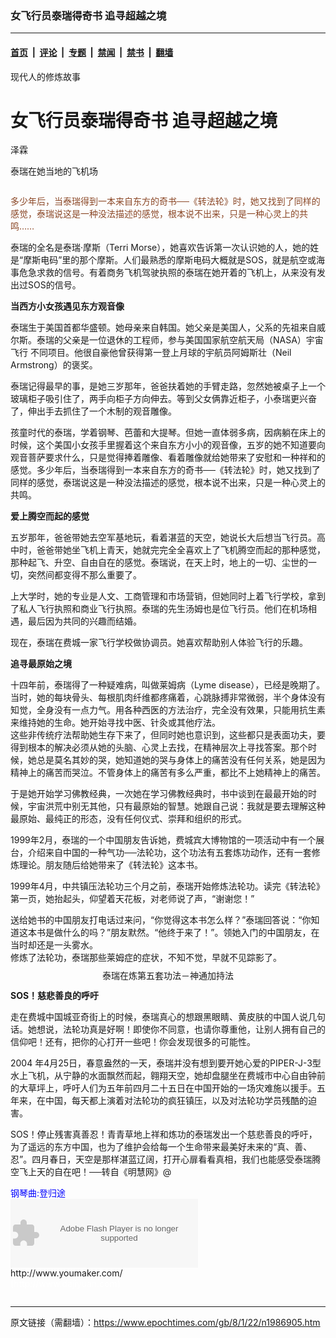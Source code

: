 ### 女飞行员泰瑞得奇书 追寻超越之境

---

#### [首页](../../../..?n1986905) &nbsp;|&nbsp; [评论](../../../../../epoch-comment?n1986905) &nbsp;|&nbsp; [专题](../../../../../epoch-special?n1986905) &nbsp;|&nbsp; [禁闻](../../../../../epoch-news?n1986905) &nbsp;|&nbsp; [禁书](../../../../../books?n1986905) &nbsp;|&nbsp; [翻墙](https://github.com/gfw-breaker/nogfw/blob/master/README.md?n1986905)


<div class="column" id="artbody" itemprop="articleBody">
 <div class="whitebg">
  <div class="column">
   <div class="arttop mbottom20">
    <div class="toptitle">
     现代人的修炼故事
    </div>
    <h1 class="title">
     女飞行员泰瑞得奇书 追寻超越之境
    </h1>
    <div class="blue16 subtitle mtop10">
     泽霖
    </div>
    <span class="pad5">
     <ok href="https://i.epochtimes.com/assets/uploads/2008/01/801220957081616-380x600.jpg" target="_blank">
      <img alt="" class="aligncenter wp-post-image" src="https://i.epochtimes.com/assets/uploads/2008/01/801220957081616-380x600.jpg"/>
     </ok>
     <div class="imgtxt caption">
      <p>
       泰瑞在她当地的飞机场
      </p>
     </div>
    </span>
   </div>
  </div>
  <!-- article content begin -->
  <p>
   <font color="#8B4726">
    多少年后，当泰瑞得到一本来自东方的奇书──《转法轮》时，她又找到了同样的感觉，泰瑞说这是一种没法描述的感觉，根本说不出来，只是一种心灵上的共鸣……
   </font>
  </p>
  <p>
   泰瑞的全名是泰瑞‧摩斯（Terri Morse），她喜欢告诉第一次认识她的人，她的姓是“摩斯电码”里的那个摩斯。人们最熟悉的摩斯电码大概就是SOS，就是航空或海事危急求救的信号。有着商务飞机驾驶执照的泰瑞在她开着的飞机上，从来没有发出过SOS的信号。
  </p>
  <p>
   <b>
    当西方小女孩遇见东方观音像
   </b>
  </p>
  <p>
   泰瑞生于美国首都华盛顿。她母亲来自韩国。她父亲是美国人，父系的先祖来自威尔斯。泰瑞的父亲是一位退休的工程师，参与美国国家航空航天局（NASA）宇宙飞行 不同项目。他很自豪他曾获得第一登上月球的宇航员阿姆斯壮（Neil Armstrong）的褒奖。
  </p>
  <p>
   泰瑞记得最早的事，是她三岁那年，爸爸扶着她的手臂走路，忽然她被桌子上一个玻璃柜子吸引住了，两手向柜子方向伸去。等到父女俩靠近柜子，小泰瑞更兴奋了，伸出手去抓住了一个木制的观音雕像。
  </p>
  <p>
   孩童时代的泰瑞，学着钢琴、芭蕾和大提琴。但她一直体弱多病，因病躺在床上的时候，这个美国小女孩手里握着这个来自东方小小的观音像，五岁的她不知道要向观音菩萨要求什么，只是觉得捧着雕像、看着雕像就给她带来了安慰和一种祥和的感觉。多少年后，当泰瑞得到一本来自东方的奇书──《转法轮》时，她又找到了同样的感觉，泰瑞说这是一种没法描述的感觉，根本说不出来，只是一种心灵上的共鸣。
  </p>
  <p>
   <b>
    爱上腾空而起的感觉
   </b>
  </p>
  <p>
   五岁那年，爸爸带她去空军基地玩，看着湛蓝的天空，她说长大后想当飞行员。高中时，爸爸带她坐飞机上青天，她就完完全全喜欢上了飞机腾空而起的那种感觉，那种起飞、升空、自由自在的感觉。泰瑞说，在天上时，地上的一切、尘世的一切，突然间都变得不那么重要了。
  </p>
  <p>
   上大学时，她的专业是人文、工商管理和市场营销，但她同时上着飞行学校，拿到了私人飞行执照和商业飞行执照。泰瑞的先生汤姆也是位飞行员。他们在机场相遇，最后因为共同的兴趣而结婚。
  </p>
  <p>
   现在，泰瑞在费城一家飞行学校做协调员。她喜欢帮助别人体验飞行的乐趣。
  </p>
  <p>
   <b>
    追寻最原始之境
   </b>
  </p>
  <p>
   十四年前，泰瑞得了一种疑难病，叫做莱姆病（Lyme disease），已经是晚期了。当时，她的每块骨头、每根肌肉纤维都疼痛着，心跳脉搏非常微弱，半个身体没有知觉，全身没有一点力气。用各种西医的方法治疗，完全没有效果，只能用抗生素来维持她的生命。她开始寻找中医、针灸或其他疗法。
   <br/>
   这些非传统疗法帮助她生存下来了，但同时她也意识到，这些都只是表面功夫，要得到根本的解决必须从她的头脑、心灵上去找，在精神层次上寻找答案。那个时候，她总是莫名其妙的哭，她知道她的哭与身体上的痛苦没有任何关系，她是因为精神上的痛苦而哭泣。不管身体上的痛苦有多么严重，都比不上她精神上的痛苦。
  </p>
  <p>
   于是她开始学习佛教经典，一次她在学习佛教经典时，书中谈到在最最开始的时候，宇宙洪荒中别无其他，只有最原始的智慧。她跟自己说：我就是要去理解这种最原始、最纯正的形态，没有任何仪式、崇拜和组织的形式。
  </p>
  <p>
   1999年2月，泰瑞的一个中国朋友告诉她，费城宾大博物馆的一项活动中有一个展台，介绍来自中国的一种气功──法轮功，这个功法有五套炼功动作，还有一套修炼理论。朋友随后给她带来了《转法轮》这本书。
  </p>
  <p>
   1999年4月，中共镇压法轮功三个月之前，泰瑞开始修炼法轮功。读完《转法轮》第一页，她抬起头，仰望着天花板，对老师说了声，“谢谢您！”
  </p>
  <p>
   送给她书的中国朋友打电话过来问，“你觉得这本书怎么样？”泰瑞回答说：“你知道这本书是做什么的吗？”朋友默然。“他终于来了！”。领她入门的中国朋友，在当时却还是一头雾水。
   <br/>
   修炼了法轮功，泰瑞那些莱姆症的症状，不知不觉，早就不见踪影了。
  </p>
  <p>
   <!--image v 1.0-->
  </p>
  <div style="line-height: 90%; text-align: center;">
   <ok href=" https://i.epochtimes.com/assets/uploads/2009/04/801220957091616.jpg" rel="noreferrer noopener" target="_blank">
    <img alt="" class="size-medium wp-image-7866969" src="https://i.epochtimes.com/assets/uploads/2009/04/801220957091616.jpg" title=""/>
   </ok>
   <br/>
   <span class="bn12">
    泰瑞在炼第五套功法－神通加持法
   </span>
  </div>
  <p>
   <!-- -->
  </p>
  <p>
   <b>
    SOS！慈悲善良的呼吁
   </b>
  </p>
  <p>
   走在费城中国城亚奇街上的时候，泰瑞真心的想跟黑眼睛、黄皮肤的中国人说几句话。她想说，法轮功真是好啊！即使你不同意，也请你尊重他，让别人拥有自己的信仰吧！还有，把你的心打开一些吧！你会发现很多的可能性。
  </p>
  <p>
   2004 年4月25日，春意盎然的一天，泰瑞并没有想到要开她心爱的PIPER-J-3型水上飞机，从宁静的水面飘然而起，翱翔天空，她却盘腿坐在费城市中心自由钟前的大草坪上，呼吁人们为五年前四月二十五日在中国开始的一场灾难施以援手。五年来，在中国，每天都上演着对法轮功的疯狂镇压，以及对法轮功学员残酷的迫害。
  </p>
  <p>
   SOS！停止残害真善忍！青青草地上祥和炼功的泰瑞发出一个慈悲善良的呼吁，为了遥远的东方中国，也为了维护会给每一个生命带来最美好未来的“真、善、忍”。四月春日，天空是那样湛蓝辽阔，打开心扉看看真相，我们也能感受泰瑞腾空飞上天的自在吧！──转自《明慧网》@
  </p>
  <p>
   <font color="blue">
    钢琴曲:登归途
   </font>
   <br/>
   <embed bgcolor="#FFFFFF" flashvars="file=http://www.youmaker.com/video/v%3Fid%3Daa012a3163044ac7ae5c6eede8e78833001%26nu%3Dnu&amp;linkfromdisplay=false&amp;showdigits=true&amp;autostart=true&amp;repeat=true&amp;showfsbutton=false&amp;showeq=true" height="110" pluginspage="http://www.macromedia.com/go/getflashplayer" src="http://www.youmaker.com/m.swf" type="application/x-shockwave-flash" width="300"/>
   <br/>
   <ok href="http://www.youmaker.com/video/sv?id=aa012a3163044ac7ae5c6eede8e78833001">
    http://www.youmaker.com/
   </ok>
   <br/>
   <font color="#ffffff">
    (http://www.dajiyuan.com)
   </font>
  </p>
  <!-- article content end -->
 </div>
</div>


---

原文链接（需翻墙）：https://www.epochtimes.com/gb/8/1/22/n1986905.htm